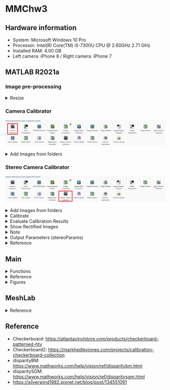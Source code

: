 # MMChw3


## Hardware information
- System: Microsoft Windows 10 Pro
- Processor: Intel(R) Core(TM) i5-7300U CPU @ 2.60GHz   2.71 GHz
- Installed RAM: 4.00 GB
- Left camera: iPhone 8 / Right camera: iPhone 7


## MATLAB R2021a


### Image pre-processing

<details>
<summary>Resize</summary>

`imgResize.m`

</details>


### Camera Calibrator

![image](https://github.com/TW-yuhsi/MMChw3/blob/main/figures/Camera%20Calibrator/app.png)

<details>
<summary>Add Images from folders</summary>

- Load Stereo Images
  - Folder for images from left camera: ~\checkerboard\camera_left_resized
  - Folder for images from rihgt camera: ~\checkerboard\camera_right_resiezd
  - Size of checkerboard square: 30 millimeters

    ![image](https://github.com/TW-yuhsi/MMChw3/blob/main/figures/Camera%20Calibrator/loadSize.png)
  
- View Images and Detected Points


  ![image](https://github.com/TW-yuhsi/MMChw3/blob/main/figures/Camera%20Calibrator/imgLoaded.png)

</details>







### Stereo Camera Calibrator

![image](https://github.com/TW-yuhsi/MMChw3/blob/main/figures/Stereo%20Camera%20Calibrator/app.png)




<details>
<summary>Add Images from folders</summary>

- Load Stereo Images
  - Folder for images from camera 1: ~\checkerboard\camera_left_cropped
  - Folder for images from camera 2: ~\checkerboard\camera_right_cropped
  - Size of checkerboard square: 5 millimeters

![image](https://github.com/TW-yuhsi/MMChw3/blob/main/figures/loadImgs.png)
  
- View Images and Detected Points

![image](https://github.com/TW-yuhsi/MMChw3/blob/main/figures/imagesLoaded.png)
The Data Browser pane displays a list of image pairs with IDs. These image pairs contain a detected pattern. To view an image, select it from the Data Browser pane.

</details>



<details>
<summary>Calibrate</summary>

Once you are satisfied with the accepted image pairs, click the Calibrate button on the Calibration tab. The default calibration settings assume the minimum set of camera parameters. Start by running the calibration with the default settings. After evaluating the results, you can try to improve calibration accuracy by adjusting the settings and adding or removing images, and then calibrate again.
  
![image](https://github.com/TW-yuhsi/MMChw3/blob/main/figures/calibrate.png)
  
</details>





<details>
<summary>Evaluate Calibration Results</summary>

You can evaluate calibration accuracy by examining the reprojection errors, examining the camera extrinsics, or viewing the undistorted image. For best calibration results, use all three methods of evaluation.  

![image](https://github.com/TW-yuhsi/MMChw3/blob/main/figures/afterCalibrate.png)
  
</details>







<details>
<summary>Show Rectified Images</summary>

To view the effects of stereo rectification, on the Calibration tab, in the View section, select Show Rectified. If the calibration is accurate, the images become undistorted and row-aligned.

![image](https://github.com/TW-yuhsi/MMChw3/blob/main/figures/showRectified.png)
  
</details>





<details>
<summary>Note</summary>

Checking the rectified images is important even if the reprojection errors are low. For example, if the pattern covers only a small percentage of the image, the distortion estimation might be incorrect, even though the calibration resulted in few reprojection errors.The following image shows an example of this type of incorrect estimation for a single camera calibration.

![image](https://github.com/TW-yuhsi/MMChw3/blob/main/figures/smallPercentage/o_1.png)
![image](https://github.com/TW-yuhsi/MMChw3/blob/main/figures/smallPercentage/o_2.png)
![image](https://github.com/TW-yuhsi/MMChw3/blob/main/figures/smallPercentage/o_3.png)
  
</details>



<details>
<summary>Output Parameters (stereoParams)</summary>
  
```text
stereoParams = 

  stereoParameters with properties:

   Parameters of Two Cameras
        CameraParameters1: [1×1 cameraParameters]
        CameraParameters2: [1×1 cameraParameters]

   Inter-camera Geometry
        RotationOfCamera2: [3×3 double]
     TranslationOfCamera2: [-1.198719818854255e+02 -0.400536334957486 -0.025750814320411]
        FundamentalMatrix: [3×3 double]
          EssentialMatrix: [3×3 double]

   Accuracy of Estimation
    MeanReprojectionError: 0.057242729028599

   Calibration Settings
              NumPatterns: 10
              WorldPoints: [42×2 double]
               WorldUnits: 'mm'
```

</details>







<details>
<summary>Reference</summary>

- https://www.mathworks.com/help/vision/ug/using-the-stereo-camera-calibrator-app.html
  
</details>


## Main

<details>
<summary>Functions</summary>

- `find_match_points`
  - `detectSURFFeatures`
  
    points = detectSURFFeatures(I) 
    
    returns a SURFPoints object, points, containing information about SURF features detected in the 2-D grayscale input image I. The detectSURFFeatures function implements the Speeded-Up Robust Features (SURF) algorithm to find blob features.
  
  - `extractFeatures`
  
    [features,validPoints] = extractFeatures(I,points)
  
    returns extracted feature vectors, also known as descriptors, and their corresponding locations, from a binary or intensity image.

    The function derives the descriptors from pixels surrounding an interest point. The pixels represent and match features specified by a single-point location. Each single-point specifies the center location of a neighborhood. The method you use for descriptor extraction depends on the class of the input points.
  
  - `matchFeatures`
  
    indexPairs = matchFeatures(features1,features2)

    returns indices of the matching features in the two input feature sets. The input feature must be either binaryFeatures objects or matrices.
  
  - `showMatchedFeatures`
  
    showMatchedFeatures(I1,I2,matchedPoints1,matchedPoints2)

    displays a falsecolor overlay of images I1 and I2 with a color-coded plot of corresponding points connected by a line. matchedPoints1 and matchedPoints2 contain the coordinates of corresponding points in I1 and I2. The input points can be M-by-2 matrices of M number of [x y] coordinates, or SURFPoints, MSERRegions, ORBPoints, BRISKPoints, or cornerPoints object.

- `filter_match_points_ep`
  
  - 
  
</details>






<details>
<summary>Reference</summary>

- `detectSURFFeatures`: https://www.mathworks.com/help/vision/ref/detectsurffeatures.html
- `extractFeatures`: https://www.mathworks.com/help/vision/ref/extractfeatures.html
- `matchFeatures`: https://www.mathworks.com/help/vision/ref/matchfeatures.html
- `showMatchedFeatures`: https://www.mathworks.com/help/vision/ref/showmatchedfeatures.html

  
</details>


<details>
<summary>Figures</summary>

1. Grayscale images
2. 
  
</details>




## MeshLab



<details>
<summary>Reference</summary>

- https://www.meshlab.net/
  
</details>






## Reference

- Checkerboard: https://atlantavinylstore.com/products/checkerboard-patterned-htv
- Checkerboard2: https://markhedleyjones.com/projects/calibration-checkerboard-collection 
- disparityBM: https://www.mathworks.com/help/vision/ref/disparitybm.html
- disparitySGM: https://www.mathworks.com/help/vision/ref/disparitysgm.html
- https://silverwind1982.pixnet.net/blog/post/134551091
